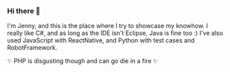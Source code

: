 ### Hi there 👋

I'm Jenny, and this is the place where I try to showcase my knowhow. I really like C#, and as long as the IDE isn't Eclipse, Java is fine too :) I've also used JavaScript with ReactNative, and Python with test cases and RobotFramework.

✨ PHP is disgusting though and can go die in a fire ✨
<!--
**JennyKor/JennyKor** is a ✨ _special_ ✨ repository because its `README.md` (this file) appears on your GitHub profile.

Here are some ideas to get you started:

- 🔭 I’m currently working on ...
- 🌱 I’m currently learning ...
- 👯 I’m looking to collaborate on ...
- 🤔 I’m looking for help with ...
- 💬 Ask me about ...
- 📫 How to reach me: ...
- 😄 Pronouns: ...
- ⚡ Fun fact: ...
-->
